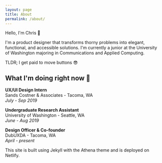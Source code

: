 ```yaml
---
layout: page
title: About
permalink: /about/
---
```


Hello, I'm Chris 👋

I'm a product designer that transforms thorny problems into elegant, functional, and accessible solutions. I'm currently a junior at the University of Washington majoring in Communications and Applied Computing.

TLDR; I get paid to move buttons 😎

## What I'm doing right now 🧐
**UX/UI Design Intern**  
Sands Costner & Associates - Tacoma, WA  
_July - Sep 2019_  

**Undergraduate Research Assistant**  
University of Washington - Seattle, WA  
_June - Aug 2019_  

**Design Officer & Co-founder**  
DubUXDA - Tacoma, WA  
_April - present_  


This site is built using Jekyll with the Athena theme and is deployed on Netlify.
